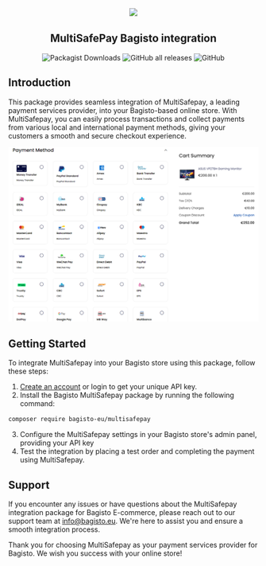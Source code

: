 <div align="center">
  <img src="https://www.multisafepay.com/fileadmin/template/img/multisafepay-logo.svg">
  <h2>MultiSafePay Bagisto integration</h2>
</div>

<div align="center">
  <img alt="Packagist Downloads" src="https://img.shields.io/packagist/dt/bagisto-eu/multisafepay"> <img alt="GitHub all releases" src="https://img.shields.io/github/downloads/bagisto-europe/multisafepay/total"> <img alt="GitHub" src="https://img.shields.io/github/license/bagisto-europe/multisafepay">
</div>

## Introduction

This package provides seamless integration of MultiSafepay, a leading payment services provider, into your Bagisto-based online store. With MultiSafepay, you can easily process transactions and collect payments from various local and international payment methods, giving your customers a smooth and secure checkout experience.

![payment-methods](docs/payment-methods.png)

## Getting Started

To integrate MultiSafepay into your Bagisto store using this package, follow these steps:

1. [Create an account](https://merchant.multisafepay.com/signup?partnerid=10840869) or login to get your unique API key.
2. Install the Bagisto MultiSafepay package by running the following command:

```bash
composer require bagisto-eu/multisafepay
```
3. Configure the MultiSafepay settings in your Bagisto store's admin panel, providing your API key
4. Test the integration by placing a test order and completing the payment using MultiSafepay.

## Support
If you encounter any issues or have questions about the MultiSafepay integration package for Bagisto E-commerce, please reach out to our support team at [info@bagisto.eu](mailto:info@bagisto.eu). We're here to assist you and ensure a smooth integration process.

Thank you for choosing MultiSafepay as your payment services provider for Bagisto. We wish you success with your online store!
